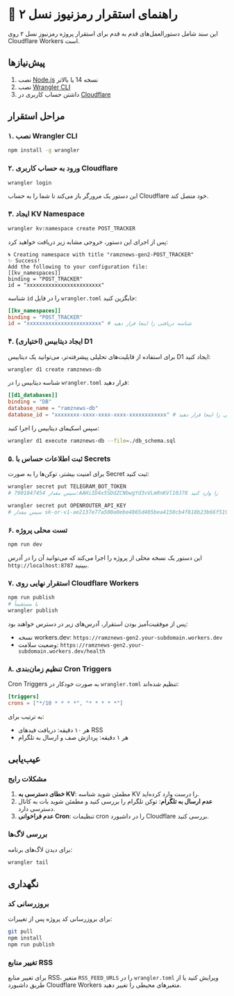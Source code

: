 # 🚀 راهنمای استقرار رمزنیوز نسل ۲

این سند شامل دستورالعمل‌های قدم به قدم برای استقرار پروژه رمزنیوز نسل ۲ روی Cloudflare Workers است.

## پیش‌نیازها

1. نصب [Node.js](https://nodejs.org/) نسخه 14 یا بالاتر
2. نصب [Wrangler CLI](https://developers.cloudflare.com/workers/wrangler/install-and-update/)
3. داشتن حساب کاربری در [Cloudflare](https://dash.cloudflare.com/)

## مراحل استقرار

### ۱. نصب Wrangler CLI

```bash
npm install -g wrangler
```

### ۲. ورود به حساب کاربری Cloudflare

```bash
wrangler login
```

این دستور یک مرورگر باز می‌کند تا شما را به حساب Cloudflare خود متصل کند.

### ۳. ایجاد KV Namespace

```bash
wrangler kv:namespace create POST_TRACKER
```

پس از اجرای این دستور، خروجی مشابه زیر دریافت خواهید کرد:

```
🌀 Creating namespace with title "ramznews-gen2-POST_TRACKER"
✨ Success!
Add the following to your configuration file:
[[kv_namespaces]]
binding = "POST_TRACKER"
id = "xxxxxxxxxxxxxxxxxxxxxxxx"
```

شناسه `id` را در فایل `wrangler.toml` جایگزین کنید:

```toml
[[kv_namespaces]]
binding = "POST_TRACKER"
id = "xxxxxxxxxxxxxxxxxxxxxxxx" # شناسه دریافتی را اینجا قرار دهید
```

### ۴. (اختیاری) ایجاد دیتابیس D1

برای استفاده از قابلیت‌های تحلیلی پیشرفته‌تر، می‌توانید یک دیتابیس D1 ایجاد کنید:

```bash
wrangler d1 create ramznews-db
```

شناسه دیتابیس را در `wrangler.toml` قرار دهید:

```toml
[[d1_databases]]
binding = "DB"
database_name = "ramznews-db"
database_id = "xxxxxxxx-xxxx-xxxx-xxxx-xxxxxxxxxxxx" # شناسه دریافتی را اینجا قرار دهید
```

سپس اسکیمای دیتابیس را اجرا کنید:

```bash
wrangler d1 execute ramznews-db --file=./db_schema.sql
```

### ۵. ثبت اطلاعات حساس با Secrets

برای امنیت بیشتر، توکن‌ها را به صورت Secret ثبت کنید:

```bash
wrangler secret put TELEGRAM_BOT_TOKEN
# سپس مقدار 7901847454:AAHiID4x5SDdZCNbwgYd3vVLmRnKVl10J78 را وارد کنید

wrangler secret put OPENROUTER_API_KEY
# سپس مقدار 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 را وارد کنید
```

### ۶. تست محلی پروژه

```bash
npm run dev
```

این دستور یک نسخه محلی از پروژه را اجرا می‌کند که می‌توانید آن را در آدرس `http://localhost:8787` ببینید.

### ۷. استقرار نهایی روی Cloudflare Workers

```bash
npm run publish
# یا مستقیماً
wrangler publish
```

پس از موفقیت‌آمیز بودن استقرار، آدرس‌های زیر در دسترس خواهند بود:

- نسخه workers.dev: `https://ramznews-gen2.your-subdomain.workers.dev`
- وضعیت سلامت: `https://ramznews-gen2.your-subdomain.workers.dev/health`

### ۸. تنظیم زمان‌بندی Cron Triggers

Cron Triggers به صورت خودکار در `wrangler.toml` تنظیم شده‌اند:

```toml
[triggers]
crons = ["*/10 * * * *", "* * * * *"]
```

به ترتیب برای:
- هر ۱۰ دقیقه: دریافت فیدهای RSS
- هر ۱ دقیقه: پردازش صف و ارسال به تلگرام

## عیب‌یابی

### مشکلات رایج

1. **خطای دسترسی به KV**: مطمئن شوید شناسه KV را درست وارد کرده‌اید.
2. **عدم ارسال به تلگرام**: توکن تلگرام را بررسی کنید و مطمئن شوید بات به کانال دسترسی دارد.
3. **عدم فراخوانی Cron**: تنظیمات cron را در داشبورد Cloudflare بررسی کنید.

### بررسی لاگ‌ها

برای دیدن لاگ‌های برنامه:

```bash
wrangler tail
```

## نگهداری

### بروزرسانی کد

برای بروزرسانی کد پروژه پس از تغییرات:

```bash
git pull
npm install
npm run publish
```

### تغییر منابع RSS

برای تغییر منابع RSS، متغیر `RSS_FEED_URLS` را در `wrangler.toml` ویرایش کنید یا از طریق داشبورد Cloudflare Workers متغیرهای محیطی را تغییر دهید. 